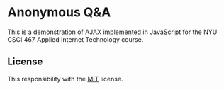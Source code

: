 # Anonymous Q&A

This is a demonstration of AJAX implemented in JavaScript for the NYU CSCI 467
Applied Internet Technology course.

## License

This responsibility with the [MIT](LICENSE.txt) license.
